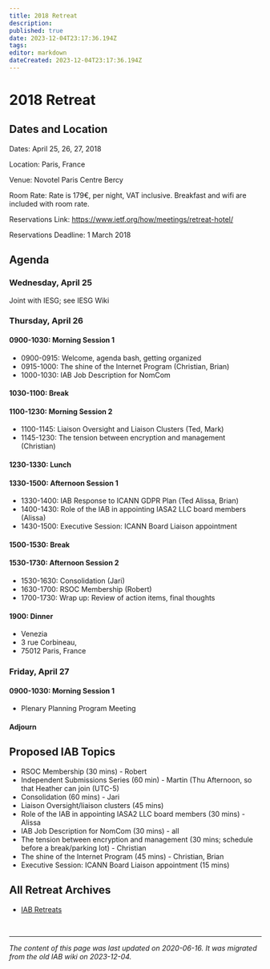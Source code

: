 ```yaml
---
title: 2018 Retreat
description: 
published: true
date: 2023-12-04T23:17:36.194Z
tags: 
editor: markdown
dateCreated: 2023-12-04T23:17:36.194Z
---
```


# 2018 Retreat
## Dates and Location

Dates: April 25, 26, 27, 2018

Location: Paris, France

Venue:  Novotel Paris Centre Bercy 

Room Rate: Rate is 179€, per night, VAT inclusive. Breakfast and wifi are included with room rate. 

Reservations Link: https://www.ietf.org/how/meetings/retreat-hotel/ 

Reservations Deadline: 1 March 2018

## Agenda 

### Wednesday, April 25

Joint with IESG; see IESG Wiki

### Thursday, April 26 

#### 0900-1030: Morning Session 1 

* 0900-0915: Welcome, agenda bash, getting organized
* 0915-1000: The shine of the Internet Program (Christian, Brian)
* 1000-1030: IAB Job Description for NomCom

#### 1030-1100: Break 

#### 1100-1230: Morning Session 2 

* 1100-1145: Liaison Oversight and Liaison Clusters (Ted, Mark)
* 1145-1230: The tension between encryption and management (Christian)

#### 1230-1330: Lunch 

#### 1330-1500: Afternoon Session 1 

* 1330-1400: IAB Response to ICANN GDPR Plan (Ted Alissa, Brian)
* 1400-1430: Role of the IAB in appointing IASA2 LLC board members (Alissa)
* 1430-1500: Executive Session: ICANN Board Liaison appointment

#### 1500-1530: Break 

#### 1530-1730: Afternoon Session 2 

* 1530-1630: Consolidation (Jari)
* 1630-1700: RSOC Membership (Robert)
* 1700-1730: Wrap up: Review of action items, final thoughts

#### 1900: Dinner 

* Venezia
* 3 rue Corbineau, 
* 75012 Paris, France

### Friday, April 27 

#### 0900-1030: Morning Session 1 

* Plenary Planning Program Meeting

#### Adjourn

## Proposed IAB Topics 

* RSOC Membership (30 mins) - Robert
* Independent Submissions Series (60 min) - Martin  (Thu Afternoon, so that Heather can join (UTC-5)
* Consolidation (60 mins) - Jari
* Liaison Oversight/liaison clusters (45 mins)
* Role of the IAB in appointing IASA2 LLC board members (30 mins) - Alissa
* IAB Job Description for NomCom (30 mins) - all
* The tension between encryption and management (30 mins; schedule before a break/parking lot) - Christian
* The shine of the Internet Program (45 mins) - Christian, Brian
* Executive Session: ICANN Board Liaison appointment (15 mins)


## All Retreat Archives 

* [IAB Retreats](/group/iab/IAB_Retreats)

&nbsp;
&nbsp;
&nbsp;

---

*The content of this page was last updated on 2020-06-16. It was migrated from the old IAB wiki on 2023-12-04.*

